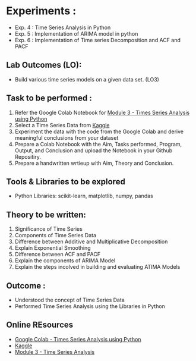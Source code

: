# Experiments : 
- Exp. 4 : Time Series Analysis in Python
- Exp. 5 : Implementation of ARIMA model in python
- Exp. 6 : Implementation of Time series Decomposition and ACF and PACF
## Lab Outcomes (LO):
* Build various time series models on a given data set. (LO3)
## Task to be performed :
1. Refer the Google Colab Notebook for [Module 3 - Times Series Analysis using Python](https://github.com/LifnaJos/ADC601-Data-Analytics-Visualization/blob/main/M3_DAV.ipynb)
2. Select a Time Series Data from [Kaggle](https://www.kaggle.com/datasets/?search=Time+series)
3. Experiment the data with the code from the Google Colab and derive meaningful conclusions from your dataset
4. Prepare a Colab Notebook with the Aim, Tasks performed, Program, Output, and Conclusion and upload the Notebook in your Github Repositiry.
5. Prepare a handwritten wrtieup with Aim, Theory and Conclusion.

## Tools & Libraries to be explored
* Python Libraries: scikit-learn, matplotlib, numpy, pandas

## Theory to be written:
1. Significance of Time Series 
2. Components of Time Series Data
3. Difference between Additive and Multiplicative Decomposition
4. Explain Exponential Smoothing
5. Difference between ACF and PACF
6. Explain the components of ARIMA Model
7. Explain the steps incolved in building and evaluating ATIMA Models
   
## Outcome :
* Understood the concept of Time Series Data
* Performed Time Series Analysis using the Libraries in Python

## Online REsources
* [Google Colab - Times Series Analysis using Python](https://github.com/LifnaJos/ADC601-Data-Analytics-Visualization/blob/main/M3_DAV.ipynb)
* [Kaggle](https://www.kaggle.com/datasets/?search=Time+series)
* [Module 3 - Time Series Analysis](https://github.com/LifnaJos/ADC601-Data-Analytics-Visualization/blob/main/PPTs/M3_DAV.pdf)
